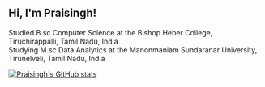 ## Hi, I'm Praisingh!

Studied B.sc Computer Science at the Bishop Heber College, Tiruchirappalli, Tamil Nadu, India<br/>
Studying M.sc Data Analytics at the Manonmaniam Sundaranar University, Tirunelveli, Tamil Nadu, India<br/>

[![Praisingh's GitHub stats](https://github-readme-stats.vercel.app/api?username=jps-22-08)]([https://github.com/anuraghazra](https://github.com/jps-22-08)/github-readme-stats)
